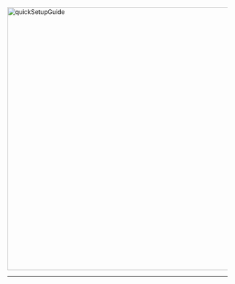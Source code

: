 <img width="800" height="600" alt="quickSetupGuide" src="https://github.com/user-attachments/assets/6f7deb3f-0b4b-4522-9e83-c8decb267b5f" />

---

